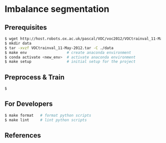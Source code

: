 # Imbalance segmentation


## Prerequisites
```bash
$ wget http://host.robots.ox.ac.uk/pascal/VOC/voc2012/VOCtrainval_11-May-2012.tar
$ mkdir data
$ tar -xvzf VOCtrainval_11-May-2012.tar -C ./data
$ make env                  # create anaconda environment
$ conda activate <new_env>  # activate anaconda environment
$ make setup                # initial setup for the project
```

## Preprocess & Train 
```bash
$ 
```

## For Developers
```bash
$ make format   # format python scripts
$ make lint     # lint python scripts
```

## References
